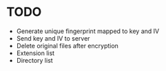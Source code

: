 # TODO

- Generate unique fingerprint mapped to key and IV
- Send key and IV to server
- Delete original files after encryption
- Extension list
- Directory list
